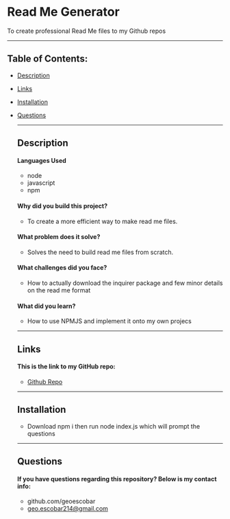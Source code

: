 # Read Me Generator

  To create professional Read Me files to my Github repos

  ---
## Table of Contents:

- [Description](#description)
- [Links](#links)
- [Installation](#installation)
- [Questions](#questions)


  ---
  ## Description

  #### Languages Used
  
  	* node
	* javascript
	* npm

  
  #### Why did you build this project?
  
  * To create a more efficient way to make read me files. 
  
  #### What problem does it solve?
  
  * Solves the need to build read me files from scratch.
  
  #### What challenges did you face?
  
  * How to actually download the inquirer package and few minor details on the read me format
  
  #### What did you learn?
  
  * How to use NPMJS and implement it onto  my own projecs
  
  ---
  ## Links 
  
  #### This is the link to my GitHub repo:
  * [Github Repo](https://github.com/geoescobar/README-Generator)
  ---

  ## Installation
  * Download npm i then run node index.js which will prompt the questions

  ---
  ## Questions 

  #### If you have questions regarding this repository? Below is my contact info:

  * github.com/geoescobar
  * geo.escobar214@gmail.com

